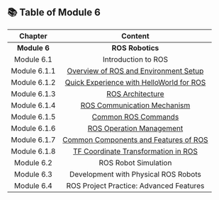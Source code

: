 
## 📚 Table of Module 6
| **Chapter** | **Content**                                      |
|:-----------:|:------------------------------------------------:|
| **Module 6**     | **ROS Robotics** |
| Module 6.1     | Introduction to ROS |
| Module 6.1.1     | [Overview of ROS and Environment Setup](./6-Robotics/6.1-Introduction%20to%20ROS/6.1.1-Overview%20of%20ROS%20and%20Environment%20Setup/README.md) |
| Module 6.1.2     | [Quick Experience with HelloWorld for ROS](./6-Robotics/6.1-Introduction%20to%20ROS/6.1.2-Quick%20Experience%20with%20HelloWorld%20for%20ROS/README.md) |
| Module 6.1.3     | [ROS Architecture](./6-Robotics/6.1-Introduction%20to%20ROS/6.1.3-ROS%20Architecture/README.md)|
| Module 6.1.4     | [ROS Communication Mechanism](./6-Robotics/6.1-Introduction%20to%20ROS/6.1.4-ROS%20Communication%20Mechanism/README.md) |
| Module 6.1.5    | [Common ROS Commands](./6-Robotics/6.1-Introduction%20to%20ROS/6.1.5-Common%20ROS%20Commands/README.md) |
| Module 6.1.6   | [ROS Operation Management](./6-Robotics/6.1-Introduction%20to%20ROS/6.1.6-ROS%20Operation%20Management/README.md) |
| Module 6.1.7     | [Common Components and Features of ROS](./6-Robotics/6.1-Introduction%20to%20ROS/6.1.7-Common%20Components%20and%20Features%20of%20ROS/README.md) |
| Module 6.1.8     | [TF Coordinate Transformation in ROS](./6-Robotics/6.1-Introduction%20to%20ROS/6.1.8-TF%20Coordinate%20Transformation%20in%20ROS/README.md) |
| Module 6.2| ROS Robot Simulation  |
| Module 6.3| Development with Physical ROS Robots |
| Module 6.4| ROS Project Practice: Advanced Features |

